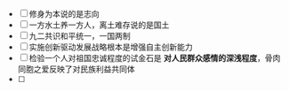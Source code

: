  - [ ] 修身为本说的是志向
 - [ ] 一方水土养一方人，离土难存说的是国土
 - [ ] 九二共识和平统一，一国两制
 - [ ] 实施创新驱动发展战略根本是增强自主创新能力
 - [ ] 检验一个人对祖国忠诚程度的试金石是 **对人民群众感情的深浅程度**，骨肉同胞之爱反映了对民族利益共同体
 - [ ] 

<!--stackedit_data:
eyJoaXN0b3J5IjpbMTM3ODg4MTczOV19
-->